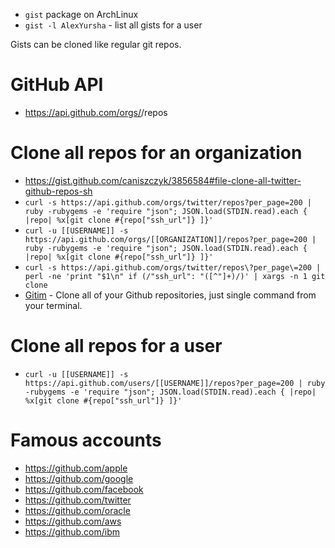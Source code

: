 - `gist` package on ArchLinux
- `gist -l AlexYursha` - list all gists for a user

Gists can be cloned like regular git repos.

# GitHub API
- https://api.github.com/orgs/<org-name>/repos

# Clone all repos for an organization
- https://gist.github.com/caniszczyk/3856584#file-clone-all-twitter-github-repos-sh
- `curl -s https://api.github.com/orgs/twitter/repos?per_page=200 | ruby -rubygems -e 'require "json"; JSON.load(STDIN.read).each { |repo| %x[git clone #{repo["ssh_url"]} ]}'`
- `curl -u [[USERNAME]] -s https://api.github.com/orgs/[[ORGANIZATION]]/repos?per_page=200 | ruby -rubygems -e 'require "json"; JSON.load(STDIN.read).each { |repo| %x[git clone #{repo["ssh_url"]} ]}'`
- `curl -s https://api.github.com/orgs/twitter/repos\?per_page\=200 | perl -ne 'print "$1\n" if (/"ssh_url": "([^"]+)/)' | xargs -n 1 git clone`
- [Gitim](https://github.com/muhasturk/gitim) - Clone all of your Github repositories, just single command from your terminal.

# Clone all repos for a user
- `curl -u [[USERNAME]] -s https://api.github.com/users/[[USERNAME]]/repos?per_page=200 | ruby -rubygems -e 'require "json"; JSON.load(STDIN.read).each { |repo| %x[git clone #{repo["ssh_url"]} ]}'`

# Famous accounts
- https://github.com/apple
- https://github.com/google
- https://github.com/facebook
- https://github.com/twitter
- https://github.com/oracle
- https://github.com/aws
- https://github.com/ibm
